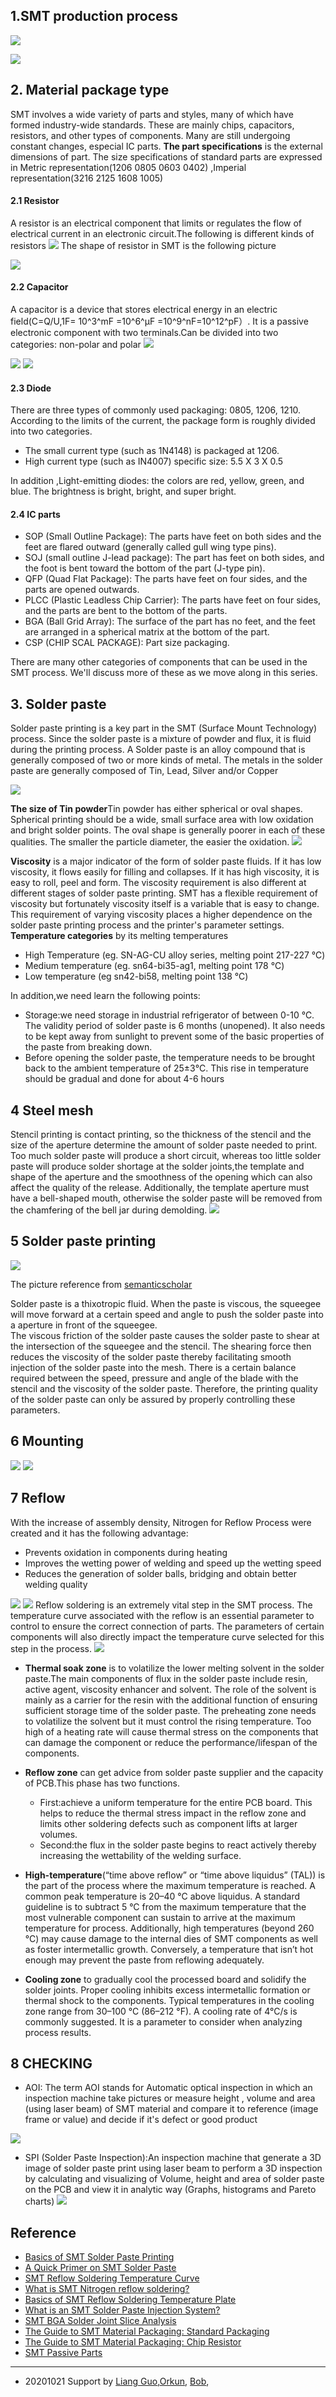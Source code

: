 

## 1.SMT production process

![](https://gitlab.com/picbed/bed/uploads/75deed25b35e99f141d8861575d147af/Capture2.png)

![](https://gitlab.com/picbed/bed/uploads/892c5ac152dfd399b131c476a156a656/Screen_Shot_2020-10-21_at_11.28.25.png)

## 2. Material package type
SMT involves a wide variety of parts and styles, many of which have formed industry-wide standards. These are mainly chips, capacitors, resistors, and other types of components. Many are still undergoing constant changes, especial IC parts. 
**The part specifications** is the external dimensions of part. The size specifications of standard parts are expressed in Metric representation(1206 0805 0603 0402) ,Imperial representation(3216 2125 1608 1005)

#### 2.1 Resistor
A resistor is an electrical component that limits or regulates the flow of electrical current in an electronic circuit.The following is different kinds of resistors
![](https://gitlab.com/picbed/bed/uploads/32d9c45fcfbf1f72fc83631d6e31a3ad/SMT_Chip_Resistor_1.png)
The shape of resistor in SMT is the following picture 

![](https://gitlab.com/picbed/bed/uploads/7169e2954e966f7c36bbd563c4d700fc/Screen_Shot_2020-10-21_at_14.10.44.png)

#### 2.2 Capacitor


A capacitor is a device that stores electrical energy in an electric field(C=Q/U,1F= 10^3^mF =10^6^μF =10^9^nF=10^12^pF）. It is a passive electronic component with two terminals.Can be divided into two categories: non-polar and polar
![](https://gitlab.com/picbed/bed/uploads/cc0e537f6e26d286285f61d5f72fbb9d/2560px-Types_of_capacitor.svg.png)


![](https://gitlab.com/picbed/bed/uploads/1682e19d733ed671c2c01d2399b1eaa3/Solid-And-Polymer-Tantalum-Capacitors-Vs.-SMT-MLCCs-1100x477.jpg)
![](https://gitlab.com/picbed/bed/uploads/f237915c315123fde03c4f60b53d4ee0/Capacitors__7189597135_.jpg)

#### 2.3 Diode

There are three types of commonly used packaging: 0805, 1206, 1210. According to the limits of the current, the package form is roughly divided into two categories.

* The small current type (such as 1N4148) is packaged at 1206.
* High current type (such as IN4007) specific size: 5.5 X 3 X 0.5

In addition ,Light-emitting diodes: the colors are red, yellow, green, and blue. The brightness is bright, bright, and super bright.

#### 2.4 IC parts

* SOP (Small Outline Package): The parts have feet on both sides and the feet are flared outward (generally called gull wing type pins).
* SOJ (small outline J-lead package): The part has feet on both sides, and the foot is bent toward the bottom of the part (J-type pin).
* QFP (Quad Flat Package): The parts have feet on four sides, and the parts are opened outwards.
* PLCC (Plastic Leadless Chip Carrier): The parts have feet on four sides, and the parts are bent to the bottom of the parts.
* BGA (Ball Grid Array): The surface of the part has no feet, and the feet are arranged in a spherical matrix at the bottom of the part.
* CSP (CHIP SCAL PACKAGE): Part size packaging.

There are many other categories of components that can be used in the SMT process. We'll discuss more of these as we move along in this series. 

## 3. Solder paste 

Solder paste printing is a key part in the SMT (Surface Mount Technology) process. Since the solder paste is a mixture of powder and flux, it is fluid during the printing process. 
A Solder paste is an alloy compound that is generally composed of two or more kinds of metal.  The metals in the solder paste are generally composed of Tin, Lead, Silver and/or Copper

![](https://gitlab.com/picbed/bed/uploads/d726f7d49b2f8f5097cc404dbd6e9f88/Screen_Shot_2020-10-21_at_11.07.50.png)

**The size of Tin powder**Tin powder has either spherical or oval shapes. Spherical printing should be a wide, small surface area with low oxidation and bright solder points. The oval shape is generally poorer in each of these qualities. The smaller the particle diameter, the easier the oxidation.
![](https://gitlab.com/picbed/bed/uploads/bc1c8e38ca5181021a784be39bae1091/Common_size_of_a_tin_powder.png)



**Viscosity** is a major indicator of the form of solder paste fluids. If it has low viscosity, it flows easily for filling and collapses. If it has high viscosity, it is easy to roll, peel and form. The viscosity requirement is also different at different stages of solder paste printing. SMT has a flexible requirement of viscosity but fortunately viscosity itself is a variable that is easy to change. This requirement of varying viscosity places a higher dependence on the solder paste printing process and the printer's parameter settings.
**Temperature categories** by its melting temperatures
* High Temperature (eg. SN-AG-CU alloy series, melting point 217-227 ℃)
* Medium temperature (eg. sn64-bi35-ag1, melting point 178 ℃)
* Low temperature (eg sn42-bi58, melting point 138 ℃)

In addition,we need learn the following points:
* Storage:we need storage in industrial refrigerator of between 0-10 ℃. The validity period of solder paste is 6 months (unopened). It also needs to be kept away from sunlight to prevent some of the basic properties of the paste from breaking down. 
* Before opening the solder paste, the temperature needs to be brought back to the ambient temperature of 25±3℃. This rise in temperature should be gradual and done for about 4-6 hours





## 4 Steel mesh

Stencil printing is contact printing, so the thickness of the stencil and the size of the aperture determine the amount of solder paste needed to print. Too much solder paste will produce a short circuit, whereas too little solder paste will produce solder shortage at the solder joints,the template and shape of the aperture and the smoothness of the opening which can also affect the quality of the release. Additionally, the template aperture must have a bell-shaped mouth, otherwise the solder paste will be removed from the chamfering of the bell jar during demolding.
![](https://gitlab.com/picbed/bed/uploads/584dc1c9fd037cf25ef8523e594f60de/Printing_machine_and_steel_mesh.png)





## 5 Solder paste printing
![](https://gitlab.com/picbed/bed/uploads/f90985c28ba206202743d58c47832320/Screen_Shot_2020-10-21_at_11.30.16.png)

The picture reference from [semanticscholar](https://www.semanticscholar.org/paper/DMAIC-Approach-to-Improve-the-Capability-of-SMT-Li-Al-Refaie/99d7d6d9ecf5301336d6653fb0a81d04abf1f46f) 

Solder paste is a thixotropic fluid. When the paste is viscous, the squeegee will move forward at a certain speed and angle to push the solder paste into a aperture in front of the squeegee.  
The viscous friction of the solder paste causes the solder paste to shear at the intersection of the squeegee and the stencil. The shearing force then reduces the viscosity of the solder paste thereby facilitating smooth injection of the solder paste into the mesh. There is a certain balance required between the speed, pressure and angle of the blade with the stencil and the viscosity of the solder paste. Therefore, the printing quality of the solder paste can only be assured by properly controlling these parameters.





## 6  Mounting
![](https://gitlab.com/picbed/bed/uploads/8f0f5bff14696de7e3c3fc4129f2be59/Capture4.png)
![](https://gitlab.com/picbed/bed/uploads/c69b5a9a12788bedbab09c296b97ba55/ezgif.com-video-to-gif-2.gif)
## 7 Reflow
With the increase of assembly density, Nitrogen for Reflow Process were created and it has the following advantage:
* Prevents oxidation in components during heating
* Improves the wetting power of welding and speed up the wetting speed
* Reduces the generation of solder balls, bridging and obtain better welding quality

![](https://gitlab.com/picbed/bed/uploads/e542d1d122d1a0c75b1a0f86cc107fcc/ezgif.com-optimize.gif)
![](https://gitlab.com/picbed/bed/uploads/d3a92ba8d2cace6777cd07e2ba479056/smt_nitrogen_reflow_soldering.png)
Reflow soldering is an extremely vital step in the SMT process. The temperature curve associated with the reflow is an essential parameter to control to ensure the correct connection of parts. The parameters of certain components will also directly impact the temperature curve selected for this step in the process.
![](https://gitlab.com/picbed/bed/uploads/f4e896ebcee0f075953fb3ac0b6dcc8a/tempcurve.png)

* **Thermal soak zone** is to volatilize the lower melting solvent in the solder paste.The main components of flux in the solder paste include resin, active agent, viscosity enhancer and solvent. The role of the solvent is mainly as a carrier for the resin with the additional function of ensuring sufficient storage time of the solder paste. The preheating zone needs to volatilize the solvent but it must control the rising temperature. Too high of a heating rate will cause thermal stress on the components that can damage the component or reduce the performance/lifespan of the components. 

* **Reflow zone** can get advice from solder paste supplier and the capacity of PCB.This phase has two functions.
  * First:achieve a uniform temperature for the entire PCB board. This helps to reduce the thermal stress impact in the reflow zone and limits other soldering defects such as component lifts at larger volumes. 
  * Second:the flux in the solder paste begins to react actively thereby increasing the wettability of the welding surface. 

* **High-temperature**(“time above reflow” or “time above liquidus” (TAL)) is the part of the process where the maximum temperature is reached. A common peak temperature is 20–40 °C above liquidus. A standard guideline is to subtract 5 °C from the maximum temperature that the most vulnerable component can sustain to arrive at the maximum temperature for process. Additionally, high temperatures (beyond 260 °C) may cause damage to the internal dies of SMT components as well as foster intermetallic growth. Conversely, a temperature that isn’t hot enough may prevent the paste from reflowing adequately.


* **Cooling zone** to gradually cool the processed board and solidify the solder joints. Proper cooling inhibits excess intermetallic formation or thermal shock to the components. Typical temperatures in the cooling zone range from 30–100 °C (86–212 °F). A cooling rate of 4°C/s is commonly suggested. It is a parameter to consider when analyzing process results.

## 8 CHECKING

* AOI: The term AOI stands for Automatic optical inspection in which an inspection machine take pictures or measure height , volume and area (using laser beam) of SMT material and compare it to reference (image frame or value) and decide if it's defect or good product


![](https://gitlab.com/picbed/bed/uploads/5695e732f58a3569d9d2b7e2a8e62e20/Capture.png)
* SPI (Solder Paste Inspection):An inspection machine that generate a 3D image of solder paste print using laser beam to perform a 3D inspection by calculating and visualizing of Volume, height and area of solder paste on the PCB and view it in analytic way (Graphs, histograms and Pareto charts)
![](https://gitlab.com/picbed/bed/uploads/530b830ff7d96673a4bf3ae48ac45961/Capture3.png)


## Reference
* [Basics of SMT Solder Paste Printing](https://www.nexpcb.com/blog/basics-of-smt-solder-paste-printing)
* [A Quick Primer on SMT Solder Paste](https://www.nexpcb.com/blog/a-quick-primer-on-smt-solder-paste)
* [SMT Reflow Soldering Temperature Curve](https://www.nexpcb.com/blog/smt-reflow-soldering-temperature-curve)
* [What is SMT Nitrogen reflow soldering?](https://www.nexpcb.com/blog/what-is-smt-nitrogen-reflow-soldering)
* [Basics of SMT Reflow Soldering Temperature Plate](https://www.nexpcb.com/blog/basics-of-the-smt-reflow-soldering-temperature-plate)
* [What is an SMT Solder Paste Injection System?](https://www.nexpcb.com/blog/what-is-smt-solder-paste-injection-system)
* [SMT BGA Solder Joint Slice Analysis](https://www.nexpcb.com/blog/smt-bga-solder-joint-slice-analysis)
* [The Guide to SMT Material Packaging: Standard Packaging](https://www.nexpcb.com/blog/the-basics-of-smt-material-package-type)
* [The Guide to SMT Material Packaging: Chip Resistor](https://www.nexpcb.com/blog/the-guide-to-smt-material-package-type-chip-resistor)
* [SMT Passive Parts](https://www.nexpcb.com/blog/smt-passive-parts)


******
* 20201021 Support by [Liang Guo](https://nex-fab.gitlab.io/fab-01/gl/),[Orkun](https://nex-fab.gitlab.io/fab-02/orkun/), [Bob](http://fabacademy.org/2018/labs/fablaboshanghai/students/bob-wu/),